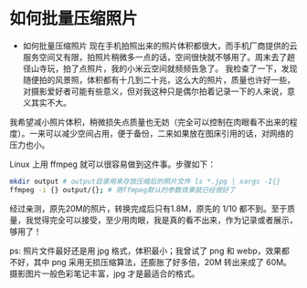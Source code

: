 # 如何批量压缩照片


-   如何批量压缩照片
    现在手机拍照出来的照片体积都很大，而手机厂商提供的云服务空间又有限，拍照片稍微多一点的话，空间很快就不够用了。周末去了趟径山寺玩，拍了点照片，我的小米云空间就频频告急了。
    我检查了一下，发现随便拍的风景照，体积都有十几到二十兆，这么大的照片，质量也许好一些，对摄影爱好者可能有些意义，但对我这种只是偶尔拍着记录一下的人来说，意义其实不大。

我希望减小照片体积，稍微损失点质量也无妨（完全可以控制在肉眼看不出来的程度）。一来可以减少空间占用，便于备份，二来如果放在图床引用的话，对网络的压力也小。

Linux 上用 ffmpeg 就可以很容易做到这件事。步骤如下：

```bash
mkdir output # output目录用来存放压缩后的照片文件 ls *.jpg | xargs -I{}
ffmpeg -i {} output/{}; # 用ffmpeg默认的参数效果就已经很好了
```

经过亲测，原先20M的照片，转换完成后只有1.8M，原先的 1/10
都不到。至于质量，我觉得完全可以接受，至少用肉眼，我是真的看不出来，作为记录或者展示，够用了！

ps: 照片文件最好还是用 jpg 格式，体积最小；我曾试了 png 和
webp，效果都不好，其中 png 采用无损压缩算法，还膨胀了好多倍，20M
转出来成了 60M。摄影图片一般色彩笔记丰富，jpg 才是最适合的格式。

